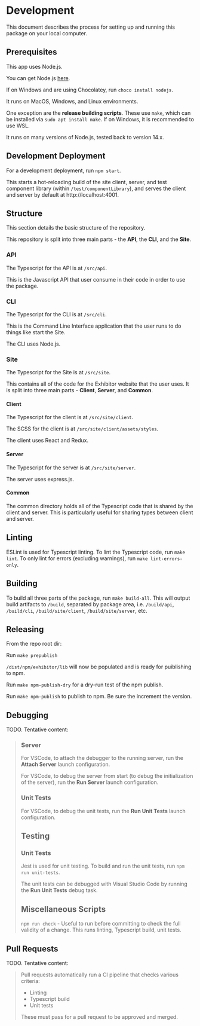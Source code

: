 # Development

This document describes the process for setting up and running this package on your local computer.

## Prerequisites

This app uses Node.js.

You can get Node.js [here](https://nodejs.org/en/).

If on Windows and are using Chocolatey, run `choco install nodejs`.

It runs on MacOS, Windows, and Linux environments.

One exception are the **release building scripts**. These use `make`, which can be installed via `sudo apt install make`. If on Windows, it is recommended to use WSL.

It runs on many versions of Node.js, tested back to version 14.x.

## Development Deployment

For a development deployment, run `npm start`.

This starts a hot-reloading build of the site client, server, and test component library (within `/test/componentLibrary`), and serves the client and server by default at http://localhost:4001.

## Structure

This section details the basic structure of the repository.

This repository is split into three main parts - the **API**, the **CLI**, and the **Site**.

### API

The Typescript for the API is at `/src/api`.

This is the Javascript API that user consume in their code in order to use the package.

### CLI

The Typescript for the CLI is at `/src/cli`.

This is the Command Line Interface application that the user runs to do things like start the Site.

The CLI uses Node.js.

### Site

The Typescript for the Site is at `/src/site`.

This contains all of the code for the Exhibitor website that the user uses. It is split into three main parts - **Client**, **Server**, and **Common**.

#### Client

The Typescript for the client is at `/src/site/client`.

The SCSS for the client is at `/src/site/client/assets/styles`.

The client uses React and Redux.

#### Server

The Typescript for the server is at `/src/site/server`.

The server uses express.js.

#### Common

The common directory holds all of the Typescript code that is shared by the client and server. This is particularly useful for sharing types between client and server.

## Linting

ESLint is used for Typescript linting. To lint the Typescript code, run `make lint`. To only lint for errors (excluding warnings), run `make lint-errors-only`.

## Building

To build all three parts of the package, run `make build-all`. This will output build artifacts to `/build`, separated by package area, i.e. `/build/api`, `/build/cli`, `/build/site/client`, `/build/site/server`, etc.

## Releasing

From the repo root dir:

Run `make prepublish`

`/dist/npm/exhibitor/lib` will now be populated and is ready for puiblishing to npm.

Run `make npm-publish-dry` for a dry-run test of the npm publish.

Run `make npm-publish` to publish to npm. Be sure the increment the version.

## Debugging

TODO. Tentative content:

> ### Server
> 
> For VSCode, to attach the debugger to the running server, run the **Attach Server** launch configuration.
> 
> For VSCode, to debug the server from start (to debug the initialization of the server), run the **Run Server** launch configuration.
> 
> ### Unit Tests
> 
> For VSCode, to debug the unit tests, run the **Run Unit Tests** launch configuration.
> 
> ## Testing
> 
> ### Unit Tests
> 
> Jest is used for unit testing. To build and run the unit tests, run `npm run unit-tests`.
> 
> The unit tests can be debugged with Visual Studio Code by running the **Run Unit Tests** debug task.
> 
> ## Miscellaneous Scripts
> 
> `npm run check` - Useful to run before committing to check the full validity of a change. This runs linting, Typescript build, unit tests.

## Pull Requests

TODO. Tentative content:

> Pull requests automatically run a CI pipeline that checks various criteria:
> 
> * Linting
> * Typescript build
> * Unit tests
> 
> These must pass for a pull request to be approved and merged.
